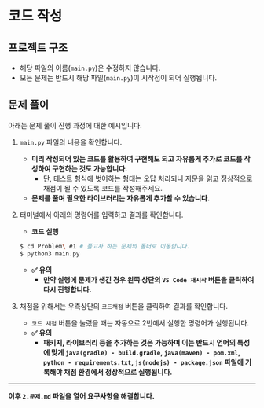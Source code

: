 # 코드 작성

## 프로젝트 구조
- 해당 파일의 이름(`main.py`)은 수정하지 않습니다. 
- 모든 문제는 반드시 해당 파일(`main.py`)이 시작점이 되어 실행됩니다. 

## 문제 풀이

아래는 문제 풀이 진행 과정에 대한 예시입니다.


1. `main.py` 파일의 내용을 확인합니다.

   - **미리 작성되어 있는 코드를 활용하여 구현해도 되고 자유롭게 추가로 코드를 작성하여 구현하는 것도 가능합니다.**
     - 단, 테스트 형식에 벗어하는 형태는 오답 처리되니 지문을 읽고 정상적으로 채점이 될 수 있도록 코드를 작성해주세요.
   - **문제를 풀며 필요한 라이브러리는 자유롭게 추가할 수 있습니다.**

2. 터미널에서 아래의 명령어를 입력하고 결과를 확인합니다.
   - **코드 실행**
    ```bash
    $ cd Problem\ #1 # 풀고자 하는 문제의 폴더로 이동합니다. 
    $ python3 main.py
    ```

   - **✅ 유의**
     - **만약 실행에 문제가 생긴 경우 왼쪽 상단의 `VS Code 재시작` 버튼을 클릭하여 다시 진행합니다.**

3. 채점을 위해서는 우측상단의 `코드채점` 버튼을 클릭하여 결과를 확인합니다.

   - `코드 채점` 버튼을 눌렀을 때는 자동으로 2번에서 실행한 명령어가 실행됩니다.
   - **✅ 유의**
     - **패키지, 라이브러리 등을 추가하는 것은 가능하며 이는 반드시 언어의 특성에 맞게 `java(gradle) - build.gradle`, `java(maven) - pom.xml`, `python - requirements.txt`, `js(nodejs) - package.json` 파일에 기록해야 채점 환경에서 정상적으로 실행됩니다.**

---

**이후 `2.문제.md` 파일을 열어 요구사항을 해결합니다.**